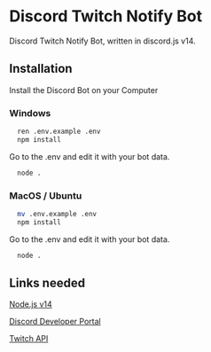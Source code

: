 
# Discord Twitch Notify Bot

Discord Twitch Notify Bot, written in discord.js v14.




## Installation

Install the Discord Bot on your Computer


### Windows
```bash
  ren .env.example .env
  npm install
```

Go to the .env and edit it with your bot data.

```bash
  node .
```
    
### MacOS / Ubuntu
```bash
  mv .env.example .env
  npm install
```

Go to the .env and edit it with your bot data.

```bash
  node .
```


## Links needed

[Node.js v14](https://nodejs.org/en)

[Discord Developer Portal](https://discord.com/developers/applications)

[Twitch API](https://dev.twitch.tv/docs/api/)
